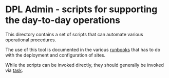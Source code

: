 # DPL Admin - scripts for supporting the day-to-day operations

This directory contains a set of scripts that can automate various operational
procedures.

The use of this tool is documented in the various [runbooks](../../documentation/runbooks)
that has to do with the deployment and configuration of sites.

While the scripts can be invoked directly, they should generally be invoked
via [task](../Taskfile.yml).
